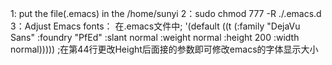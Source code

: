 1: put the file(.emacs) in the /home/sunyi 
2：sudo chmod 777 -R ./.emacs.d 
3：Adjust Emacs fonts：
在.emacs文件中; '(default ((t (:family "DejaVu Sans" :foundry "PfEd" :slant normal :weight normal :height 200 :width normal)))))
;在第44行更改Height后面接的参数即可修改emacs的字体显示大小 
